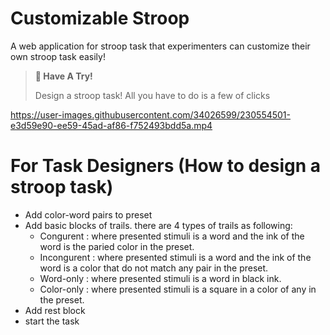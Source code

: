 # Customizable Stroop
A web application for stroop task that experimenters can customize their own stroop task easily! 
> **🧩 Have A Try!**
> 
> Design a stroop task! All you have to do is a few of clicks


https://user-images.githubusercontent.com/34026599/230554501-e3d59e90-ee59-45ad-af86-f752493bdd5a.mp4



# For Task Designers (How to design a stroop task)
- Add color-word pairs to preset
- Add basic blocks of trails. there are 4 types of trails as following:
    - Congurent : where presented stimuli is a word and the ink of the word is the paried color in the preset.
    - Incongurent : where presented stimuli is a word and the ink of the word is a color that do not match any pair in the preset.
    - Word-only : where presented stimuli is a word in black ink.
    - Color-only : where presented stimuli is a square in a color of any in the preset.
- Add rest block
- start the task


